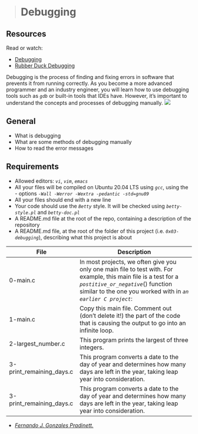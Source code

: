 ># Debugging

## Resources
Read or watch:

- [Debugging](https://en.wikipedia.org/wiki/Debugging)
- [Rubber Duck Debugging](https://www.thoughtfulcode.com/rubber-duck-debugging-psychology/)

Debugging is the process of finding and fixing errors in software that prevents it from running correctly. As you become a more advanced programmer and an industry engineer, you will learn how to use debugging tools such as _`gdb`_ or built-in tools that IDEs have. However, it’s important to understand the concepts and processes of debugging manually.
![](https://holbertonintranet.s3.amazonaws.com/uploads/medias/2019/5/af682f2cbb6d73fd4e42.jpg?X-Amz-Algorithm=AWS4-HMAC-SHA256&X-Amz-Credential=AKIARDDGGGOU5BHMTQX4%2F20220610%2Fus-east-1%2Fs3%2Faws4_request&X-Amz-Date=20220610T184622Z&X-Amz-Expires=86400&X-Amz-SignedHeaders=host&X-Amz-Signature=5b1fbc4e8d5e2ae4a3da2b67b520d1dca8cb13613f60920d640761211bf7724d)

## General

- What is debugging
- What are some methods of debugging manually
- How to read the error messages

## Requirements

- Allowed editors: _`vi`_, _`vim`_, _`emacs`_
- All your files will be compiled on Ubuntu 20.04 LTS using _`gcc`_, using the - options _`-Wall -Werror -Wextra -pedantic -std=gnu89`_
- All your files should end with a new line
- Your code should use the _`Betty`_ style. It will be checked using _`betty-style.pl`_ and _`betty-doc.pl`_
- A README.md file at the root of the repo, containing a description of the repository
- A README.md file, at the root of the folder of this project (i.e. _`0x03-debugging`_), describing what this project is about

| **File** | **Description** |
| ------ | ------ |
| 0-main.c | In most projects, we often give you only one main file to test with. For example, this main file is a test for a _`postitive_or_negative`_() function similar to the one you worked with in _`an earlier C project`_: |
| 1-main.c | Copy this main file. Comment out (don’t delete it!) the part of the code that is causing the output to go into an infinite loop. |
| 2-largest_number.c | This program prints the largest of three integers. |
| 3-print_remaining_days.c | This program converts a date to the day of year and determines how many days are left in the year, taking leap year into consideration. |
| 3-print_remaining_days.c | This program converts a date to the day of year and determines how many days are left in the year, taking leap year into consideration. |

 - [_Fernando J. Gonzales Pradinett._](https://twitter.com/gpradinett) 
